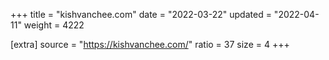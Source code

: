 +++
title = "kishvanchee.com"
date = "2022-03-22"
updated = "2022-04-11"
weight = 4222

[extra]
source = "https://kishvanchee.com/"
ratio = 37
size = 4
+++
